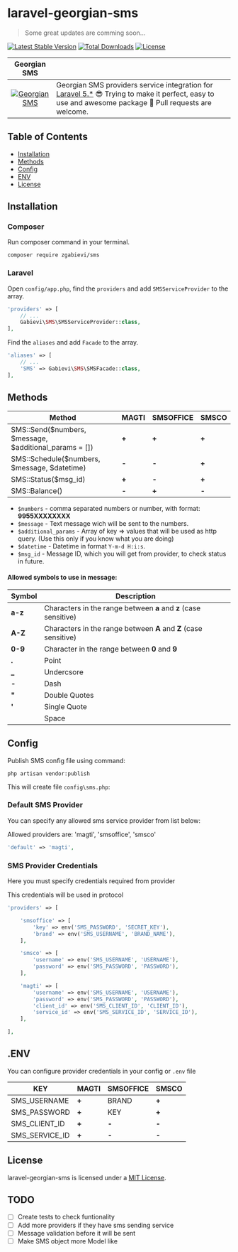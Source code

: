 # laravel-georgian-sms

> Some great updates are comming soon...

[![Latest Stable Version](https://poser.pugx.org/zgabievi/sms/version?format=flat-square)](https://packagist.org/packages/zgabievi/sms) [![Total Downloads](https://poser.pugx.org/zgabievi/sms/d/total?format=flat-square)](https://packagist.org/packages/zgabievi/sms) [![License](https://poser.pugx.org/zgabievi/sms/license?format=flat-square)](https://packagist.org/packages/zgabievi/sms)

| Georgian SMS |     |
|:------------:|:----|
| [![Georgian SMS](https://i.imgsafe.org/fbbe4601fc.png)](https://github.com/zgabievi/laravel-georgian-sms) | Georgian SMS providers service integration for [Laravel 5.*](http://laravel.com/) :sunglasses: Trying to make it perfect, easy to use and awesome package :tada: Pull requests are welcome. |

## Table of Contents
- [Installation](#installation)
- [Methods](#methods)
- [Config](#config)
- [ENV](#env)
- [License](#license)

## Installation

### Composer

Run composer command in your terminal.

    composer require zgabievi/sms

### Laravel

Open `config/app.php`, find the `providers` and add `SMSServiceProvider` to the array.

```php
'providers' => [
    // ...
    Gabievi\SMS\SMSServiceProvider::class,
],
```

Find the `aliases` and add `Facade` to the array. 

```php
'aliases' => [
    // ...
    'SMS' => Gabievi\SMS\SMSFacade::class,
],
```

## Methods

| Method                                                 | MAGTI | SMSOFFICE | SMSCO |
|--------------------------------------------------------|-------|-----------|-------|
| SMS::Send($numbers, $message, $additional_params = []) | **+** |   **+**   | **+** |
| SMS::Schedule($numbers, $message, $datetime)           | **-** |   **-**   | **+** |
| SMS::Status($msg_id)                                   | **+** |   **-**   | **+** |
| SMS::Balance()                                         | **-** |   **+**   | **-** |

- `$numbers` - comma separated numbers or number, with format: **9955XXXXXXXX**
- `$message` - Text message wich will be sent to the numbers.
- `$additional_params` - Array of key => values that will be used as http query. (Use this only if you know what you are doing)
- `$datetime` - Datetime in format `Y-m-d H:i:s`.
- `$msg_id` - Message ID, which you will get from provider, to check status in future.

#### Allowed symbols to use in message:

| Symbol  | Description                                                      |
|---------|------------------------------------------------------------------|
| **a-z** | Characters in the range between **a** and **z** (case sensitive) |
| **A-Z** | Characters in the range between **A** and **Z** (case sensitive) |
| **0-9** | Character in the range between **0** and **9**                   |
| **.**   | Point                                                            |
| **_**   | Undercsore                                                       |
| **-**   | Dash                                                             |
| **"**   | Double Quotes                                                    |
| **'**   | Single Quote                                                     |
|         | Space                                                            |

## Config

Publish SMS config file using command:

    php artisan vendor:publish

This will create file `config\sms.php`:

### Default SMS Provider

You can specify any allowed sms service provider from list below:

Allowed providers are: 'magti', 'smsoffice', 'smsco'

```php
'default' => 'magti',
```

### SMS Provider Credentials

Here you must specify credentials required from provider

This credentials will be used in protocol

```php
'providers' => [

	'smsoffice' => [
		'key' => env('SMS_PASSWORD', 'SECRET_KEY'),
		'brand' => env('SMS_USERNAME', 'BRAND_NAME'),
	],

	'smsco' => [
		'username' => env('SMS_USERNAME', 'USERNAME'),
		'password' => env('SMS_PASSWORD', 'PASSWORD'),
	],

	'magti' => [
		'username' => env('SMS_USERNAME', 'USERNAME'),
		'password' => env('SMS_PASSWORD', 'PASSWORD'),
		'client_id' => env('SMS_CLIENT_ID', 'CLIENT_ID'),
		'service_id' => env('SMS_SERVICE_ID', 'SERVICE_ID'),
	],

],
```

## .ENV
You can configure provider credentials in your config or `.env` file

| KEY            | MAGTI | SMSOFFICE | SMSCO |
|----------------|-------|-----------|-------|
| SMS_USERNAME   | **+** |   BRAND   | **+** |
| SMS_PASSWORD   | **+** |    KEY    | **+** |
| SMS_CLIENT_ID  | **+** |   **-**   | **-** |
| SMS_SERVICE_ID | **+** |   **-**   | **-** |

## License

laravel-georgian-sms is licensed under a  [MIT License](https://github.com/zgabievi/laravel-georgian-sms/blob/master/LICENSE).

## TODO
- [ ] Create tests to check funtionality
- [ ] Add more providers if they have sms sending service
- [ ] Message validation before it will be sent
- [ ] Make SMS object more Model like
